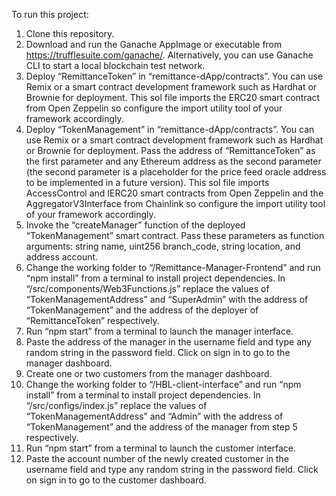 To run this project:
1.	Clone this repository. 
2.	Download and run the Ganache AppImage or executable from https://trufflesuite.com/ganache/. Alternatively, you can use Ganache CLI to start a local blockchain test network.
3.	Deploy “RemittanceToken” in “remittance-dApp/contracts”. You can use Remix or a smart contract development framework such as Hardhat or Brownie for deployment. This sol file imports the ERC20 smart contract from Open Zeppelin so configure the import utility tool of your framework accordingly.
4.	Deploy “TokenManagement” in “remittance-dApp/contracts”. You can use Remix or a smart contract development framework such as Hardhat or Brownie for deployment. Pass the address of “RemittanceToken” as the first parameter and any Ethereum address as the second parameter (the second parameter is a placeholder for the price feed oracle address to be implemented in a future version). This sol file imports AccessControl and IERC20 smart contracts from Open Zeppelin and the AggregatorV3Interface from Chainlink so configure the import utility tool of your framework accordingly.
5.	Invoke the “createManager” function of the deployed “TokenManagement” smart contract. Pass these parameters as function arguments: string name, uint256 branch_code, string location, and address account.
6.	Change the working folder to “/Remittance-Manager-Frontend” and run “npm install” from a terminal to install project dependencies. In “/src/components/Web3Functions.js” replace the values of “TokenManagementAddress” and “SuperAdmin” with the address of “TokenManagement” and the address of the deployer of “RemittanceToken” respectively.
7.	Run “npm start” from a terminal to launch the manager interface.
8.	Paste the address of the manager in the username field and type any random string in the password field. Click on sign in to go to the manager dashboard.
9.	Create one or two customers from the manager dashboard.
10.	Change the working folder to “/HBL-client-interface” and run “npm install” from a terminal to install project dependencies. In “/src/configs/index.js” replace the values of “TokenManagementAddress” and “Admin” with the address of “TokenManagement” and the address of the manager from step 5 respectively.
11.	Run “npm start” from a terminal to launch the customer interface.
12.	Paste the account number of the newly created customer in the username field and type any random string in the password field. Click on sign in to go to the customer dashboard.
